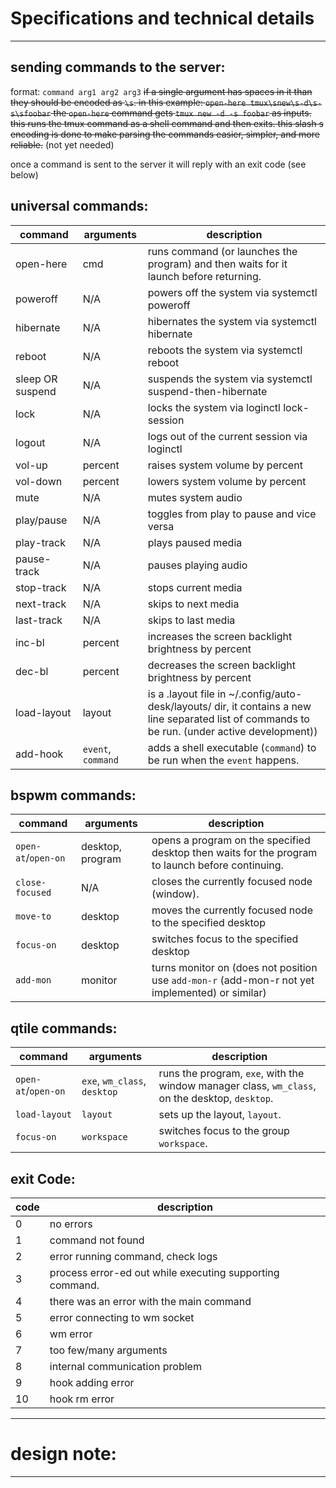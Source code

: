 # Specifications and technical details

---

## sending commands to the server:

format: `command arg1 arg2 arg3`
~~if a single argument has spaces in it than they should be encoded as `\s`.
in this example: `open-here tmux\snew\s-d\s-s\sfoobar` the `open-here` command gets `tmux new -d -s foobar` as inputs. this runs the tmux command as a shell command and then exits. this slash s encoding is done to make parsing the commands easier, simpler, and more reliable.~~ (not yet needed)

once a command is sent to the server it will reply with an exit code (see below)

## universal commands:

| command          | arguments          | description                                                                                                                                     |
| ---------------- | ------------------ | ----------------------------------------------------------------------------------------------------------------------------------------------- |
| open-here        | cmd                | runs command (or launches the program) and then waits for it launch before returning.                                                           |
| poweroff         | N/A                | powers off the system via systemctl poweroff                                                                                                    |
| hibernate        | N/A                | hibernates the system via systemctl hibernate                                                                                                   |
| reboot           | N/A                | reboots the system via systemctl reboot                                                                                                         |
| sleep OR suspend | N/A                | suspends the system via systemctl suspend-then-hibernate                                                                                        |
| lock             | N/A                | locks the system via loginctl lock-session                                                                                                      |
| logout           | N/A                | logs out of the current session via loginctl                                                                                                    |
| vol-up           | percent            | raises system volume by percent                                                                                                                 |
| vol-down         | percent            | lowers system volume by percent                                                                                                                 |
| mute             | N/A                | mutes system audio                                                                                                                              |
| play/pause       | N/A                | toggles from play to pause and vice versa                                                                                                       |
| play-track       | N/A                | plays paused media                                                                                                                              |
| pause-track      | N/A                | pauses playing audio                                                                                                                            |
| stop-track       | N/A                | stops current media                                                                                                                             |
| next-track       | N/A                | skips to next media                                                                                                                             |
| last-track       | N/A                | skips to last media                                                                                                                             |
| inc-bl           | percent            | increases the screen backlight brightness by percent                                                                                            |
| dec-bl           | percent            | decreases the screen backlight brightness by percent                                                                                            |
| load-layout      | layout             | is a .layout file in ~/.config/auto-desk/layouts/ dir, it contains a new line separated list of commands to be run. (under active development)) |
| add-hook         | `event`, `command` | adds a shell executable (`command`) to be run when the `event` happens.                                                                         |

## bspwm commands:

| command             | arguments        | description                                                                                      |
| ------------------- | ---------------- | ------------------------------------------------------------------------------------------------ |
| `open-at`/`open-on` | desktop, program | opens a program on the specified desktop then waits for the program to launch before continuing. |
| `close-focused`     | N/A              | closes the currently focused node (window).                                                      |
| `move-to`           | desktop          | moves the currently focused node to the specified desktop                                        |
| `focus-on`          | desktop          | switches focus to the specified desktop                                                          |
| `add-mon`           | monitor          | turns monitor on (does not position use `add-mon-r` (add-mon-r not yet implemented) or similar)  |

## qtile commands:

| command             | arguments                    | description                                                                                    |
| ------------------- | ---------------------------- | ---------------------------------------------------------------------------------------------- |
| `open-at`/`open-on` | `exe`, `wm_class`, `desktop` | runs the program, `exe`, with the window manager class, `wm_class`, on the desktop, `desktop`. |
| `load-layout`       | `layout`                     | sets up the layout, `layout`.                                                                  |
| `focus-on`          | `workspace`                  | switches focus to the group `workspace`.                                                       |

## exit Code:

| code | description                                              |
| ---- | -------------------------------------------------------- |
| 0    | no errors                                                |
| 1    | command not found                                        |
| 2    | error running command, check logs                        |
| 3    | process error-ed out while executing supporting command. |
| 4    | there was an error with the main command                 |
| 5    | error connecting to wm socket                            |
| 6    | wm error                                                 |
| 7    | too few/many arguments                                   |
| 8    | internal communication problem                           |
| 9    | hook adding error                                        |
| 10   | hook rm error                                            |

---

# design note:

---
